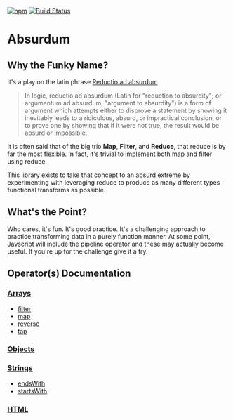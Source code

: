[![npm](https://img.shields.io/npm/v/absurdum.svg)](https://www.npmjs.com/package/absurdum)
[![Build Status](https://gitlab.com/evanplaice/absurdum/badges/master/build.svg)](https://gitlab.com/evanplaice/absurdum/pipelines)

# Absurdum

## Why the Funky Name?

It's a play on the latin phrase [Reductio ad absurdum][wikipedia]

> In logic, reductio ad absurdum (Latin for "reduction to absurdity"; or argumentum ad absurdum, "argument to absurdity") is a form of argument which attempts either to disprove a statement by showing it inevitably leads to a ridiculous, absurd, or impractical conclusion, or to prove one by showing that if it were not true, the result would be absurd or impossible.

It is often said that of the big trio **Map**, **Filter**, and **Reduce**, that reduce is by far the most flexible. In fact, it's trivial to implement both map and filter using reduce.

This library exists to take that concept to an absurd extreme by experimenting with leveraging reduce to produce as many different types functional transforms as possible.

## What's the Point?

Who cares, it's fun. It's good practice. It's a challenging approach to practice transforming data in a purely function manner. At some point, Javscript will include the pipeline operator and these may actually become useful. If you're up for the challenge give it a try.

## Operator(s) Documentation

### [Arrays][arrays]

- [filter][arr-filter]
- [map][arr-map]
- [reverse][arr-reverse]
- [tap][arr-tap]

[arrays]: ./docs/arrays.md
[arr-filter]: ./docs/arrays.md#arraysfilterarray-predicate
[arr-map]: ./docs/arrays.md#arraysmaparray-func
[arr-reverse]: ./docs/arrays.md#arraysreversearray
[arr-tap]: ./docs/arrays.md#arraystaparray-func

### [Objects][objects]

[objects]: ./docs/objects.md

### [Strings][strings]

- [endsWith][str-endswith]
- [startsWith][str-startswith]

[strings]: ./docs/strings.md
[str-endswith]: ./docs/strings.md#stringsendswithstring-substr
[str-startswith]: ./docs/strings.md#stringsstartswithstring-substr

### [HTML][html]

[html]: ./docs/html.md

[wikipedia]: https://en.wikipedia.org/wiki/Reductio_ad_absurdum
[operator]: https://github.com/evanplaice/absurdum/issues/new?title=Operator([operator])&template=OPERATOR_TEMPLATE.md&labels=enhancement,operator
[type]: https://github.com/evanplaice/absurdum/issues/new?title=Type([typ])&template=TYPE_TEMPLATE.md&labels=enhancement,type
[feature-workflow]:https://www.atlassian.com/git/tutorials/comparing-workflows/feature-branch-workflow
